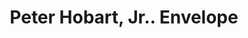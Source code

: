 ---
doi: 10.7916/D8Z339W8
date_other: unknown
date_other_textual: unknown
form: printed ephemera
genre:
- Envelopes
name:
- Peter Hobart, Jr.
- Harvard Block
object_in_context_url: https://biggert.cul.columbia.edu/items/view/ave_biggert_01794
subject_hierarchical_geographic:
- Boston, Massachusetts, United States
subject_name:
- Peter Hobart, Jr.
- Harvard Block
title: Peter Hobart, Jr.. Envelope
sort_title: Peter Hobart, Jr.. Envelope
call_number: ave_biggert_01794
coordinates:
- 42.35805555555556,-71.06361111111111
pid: ave_biggert_01794
identifiers: ave_biggert_01794
canvas_id: ldpd:397052
permalink: "/items/ave_biggert_01794/"
layout: iiif-image-page
---